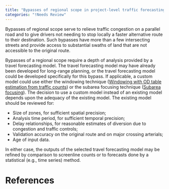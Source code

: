 ```yaml
---
title: "Bypasses of regional scope in project-level traffic forecasting"
categories: "!Needs Review"
---
```


Bypasses of regional scope serve to relieve traffic congestion on a parallel road and to give drivers not needing to stop locally a faster alternative route to their destination. Such bypasses have more than a few intersecting streets and provide access to substantial swaths of land that are not accessible to the original route.

Bypasses of a regional scope require a depth of analysis provided by a travel forecasting model. The travel forecasting model may have already been developed for long-range planning, or the travel forecasting model could be developed specifically for this bypass. If applicable, a custom model could use either the windowing technique ([Windowing with OD table estimation from traffic counts](Windowing_with_OD_table_estimation_from_traffic_counts_in_project-level_traffic_forecasting)) or the subarea focusing technique ([Subarea focusing](Subarea_focusing_in_project-level_traffic_forecasting)).
The decision to use a custom model instead of an existing model depends upon the adequacy of the existing model. The existing model should be reviewed for:

-   Size of zones, for sufficient spatial precision;
-   Analysis time period, for sufficient temporal precision;
-   Delay relationships, for reasonable estimates of diversion due to congestion and traffic controls;
-   Validation accuracy on the original route and on major crossing arterials;
-   Age of input data.

In either case, the outputs of the selected travel forecasting model may be refined by comparison to screenline counts or to forecasts done by a statistical (e.g., time series) method.

References
==========


